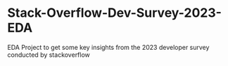 # Stack-Overflow-Dev-Survey-2023-EDA
EDA Project to get some key insights from the 2023 developer survey conducted by stackoverflow 
